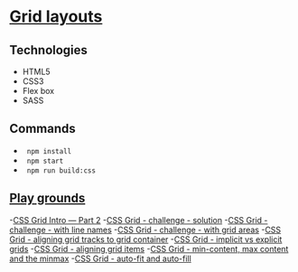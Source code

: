# [Grid layouts](https://codepen.io/AhmedHelalAhmed/pen/KKxevgP?editors=1100)

## Technologies
- HTML5
- CSS3
- Flex box
- SASS

## Commands
- ``` npm install```
- ``` npm start```
- ``` npm run build:css```

## [Play grounds](https://codepen.io/jonasschmedtmann)
-[CSS Grid Intro — Part 2](https://codepen.io/AhmedHelalAhmed/pen/dyqKVeB)
-[CSS Grid - challenge - solution](https://codepen.io/AhmedHelalAhmed/pen/LYJrOpE)
-[CSS Grid - challenge - with line names](https://codepen.io/AhmedHelalAhmed/pen/RwYJjGo)
-[CSS Grid - challenge - with grid areas](https://codepen.io/AhmedHelalAhmed/pen/XWPYzMw)
-[CSS Grid - aligning grid tracks to grid container](https://codepen.io/AhmedHelalAhmed/pen/NWLzwmE)
-[CSS Grid - implicit vs explicit grids](https://codepen.io/AhmedHelalAhmed/pen/MWqXOQR)
-[CSS Grid - aligning grid items](https://codepen.io/AhmedHelalAhmed/pen/MWqXOqd)
-[CSS Grid - min-content, max content and the minmax](https://codepen.io/AhmedHelalAhmed/pen/xxazpdd)
-[CSS Grid - auto-fit and auto-fill](https://codepen.io/AhmedHelalAhmed/pen/MWqXrBe)
